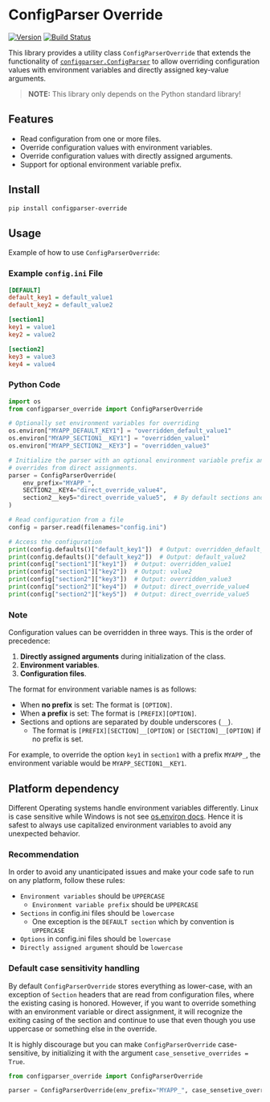 # ConfigParser Override

[![Version](https://img.shields.io/pypi/v/configparser-override?color=blue)](https://pypi.org/project/configparser-override/)
[![Build Status](https://github.com/RicNord/configparser-override/actions/workflows/ci.yaml/badge.svg)](https://github.com/RicNord/configparser-override/actions)

This library provides a utility class `ConfigParserOverride` that extends the
functionality of
[`configparser.ConfigParser`](https://docs.python.org/3/library/configparser.html)
to allow overriding configuration values with environment variables and
directly assigned key-value arguments.

> **NOTE:** This library only depends on the Python standard library!

## Features

- Read configuration from one or more files.
- Override configuration values with environment variables.
- Override configuration values with directly assigned arguments.
- Support for optional environment variable prefix.

## Install

```sh
pip install configparser-override
```

## Usage

Example of how to use `ConfigParserOverride`:

### Example `config.ini` File

```ini
[DEFAULT]
default_key1 = default_value1
default_key2 = default_value2

[section1]
key1 = value1
key2 = value2

[section2]
key3 = value3
key4 = value4
```

### Python Code

```python
import os
from configparser_override import ConfigParserOverride

# Optionally set environment variables for overriding
os.environ["MYAPP_DEFAULT_KEY1"] = "overridden_default_value1"
os.environ["MYAPP_SECTION1__KEY1"] = "overridden_value1"
os.environ["MYAPP_SECTION2__KEY3"] = "overridden_value3"

# Initialize the parser with an optional environment variable prefix and
# overrides from direct assignments.
parser = ConfigParserOverride(
    env_prefix="MYAPP_",
    SECTION2__KEY4="direct_override_value4",
    section2__key5="direct_override_value5",  # By default sections and keys are case insensitive
)

# Read configuration from a file
config = parser.read(filenames="config.ini")

# Access the configuration
print(config.defaults()["default_key1"])  # Output: overridden_default_value1
print(config.defaults()["default_key2"])  # Output: default_value2
print(config["section1"]["key1"])  # Output: overridden_value1
print(config["section1"]["key2"])  # Output: value2
print(config["section2"]["key3"])  # Output: overridden_value3
print(config["section2"]["key4"])  # Output: direct_override_value4
print(config["section2"]["key5"])  # Output: direct_override_value5
```

### Note

Configuration values can be overridden in three ways. This is the order of
precedence:

1. **Directly assigned arguments** during initialization of the class.
2. **Environment variables**.
3. **Configuration files**.

The format for environment variable names is as follows:

- When **no prefix** is set: The format is `[OPTION]`.
- When **a prefix** is set: The format is `[PREFIX][OPTION]`.
- Sections and options are separated by double underscores (`__`).
  - The format is `[PREFIX][SECTION]__[OPTION]` or `[SECTION]__[OPTION]` if no prefix
    is set.

For example, to override the option `key1` in `section1` with a prefix
`MYAPP_`, the environment variable would be `MYAPP_SECTION1__KEY1`.

## Platform dependency

Different Operating systems handle environment variables differently. Linux is
case sensitive while Windows is not see [os.environ
docs](https://docs.python.org/3/library/os.html#os.environ). Hence it is safest
to always use capitalized environment variables to avoid any unexpected
behavior.

### Recommendation

In order to avoid any unanticipated issues and make your code safe to run on
any platform, follow these rules:

- `Environment variables` should be `UPPERCASE`
  - `Environment variable prefix` should be `UPPERCASE`
- `Sections` in config.ini files should be `lowercase`
  - One exception is the `DEFAULT section` which by convention is `UPPERCASE`
- `Options` in config.ini files should be `lowercase`
- `Directly assigned argument` should be `lowercase`

### Default case sensitivity handling

By default `ConfigParserOverride` stores everything as lower-case, with an
exception of `Section` headers that are read from configuration files, where
the existing casing is honored. However, if you want to override something
with an environment variable or direct assignment, it will recognize the
exiting casing of the section and continue to use that even though you use
uppercase or something else in the override.

It is highly discourage but you can make `ConfigParserOverride` case-sensitive,
by initializing it with the argument `case_sensetive_overrides = True`.

```python
from configparser_override import ConfigParserOverride

parser = ConfigParserOverride(env_prefix="MYAPP_", case_sensetive_overrides=True)
```
